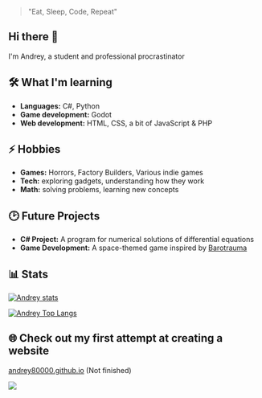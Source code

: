> "Eat, Sleep, Code, Repeat"

## Hi there 👋

I'm Andrey, a student and professional procrastinator 

## 🛠 What I'm learning
- **Languages:** C#, Python  
- **Game development:** Godot
- **Web development:** HTML, CSS, a bit of JavaScript & PHP

## ⚡ Hobbies
- **Games:** Horrors, Factory Builders, Various indie games
- **Tech:** exploring gadgets, understanding how they work
- **Math:** solving problems, learning new concepts

## 🕑 Future Projects
- **C# Project:** A program for numerical solutions of differential equations  
- **Game Development:** A space-themed game inspired by [Barotrauma](https://store.steampowered.com/app/602960/Barotrauma/)

## 📊 Stats
[![Andrey stats](https://github-readme-stats.vercel.app/api?username=Andrey80000)](https://github.com/anuraghazra/github-readme-stats)

[![Andrey Top Langs](https://github-readme-stats.vercel.app/api/top-langs/?username=Andrey80000)](https://github.com/anuraghazra/github-readme-stats)

## 🌐 Check out my first attempt at creating a website
[andrey80000.github.io](https://andrey80000.github.io/FirstNormalTry/) (Not finished)

![](https://i.redd.it/8zgitogefis81.gif)
